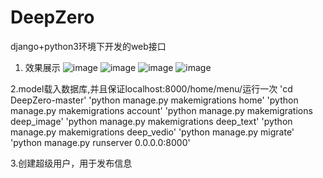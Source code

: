 # DeepZero
django+python3环境下开发的web接口

1. 效果展示
![image](https://github.com/shen1994/README_FILE/raw/master/images/menu.jpg)
![image](https://github.com/shen1994/README_FILE/raw/master/images/blog_submit.jpg)
![image](https://github.com/shen1994/README_FILE/raw/master/images/image_retrieval.jpg)
![image](https://github.com/shen1994/README_FILE/raw/master/images/text_chat.jpg)

2.model载入数据库,并且保证localhost:8000/home/menu/运行一次
'cd DeepZero-master'
'python manage.py makemigrations home'
'python manage.py makemigrations account'
'python manage.py makemigrations deep_image'
'python manage.py makemigrations deep_text'
'python manage.py makemigrations deep_vedio'
'python manage.py migrate'
'python manage.py runserver 0.0.0.0:8000'

3.创建超级用户，用于发布信息

